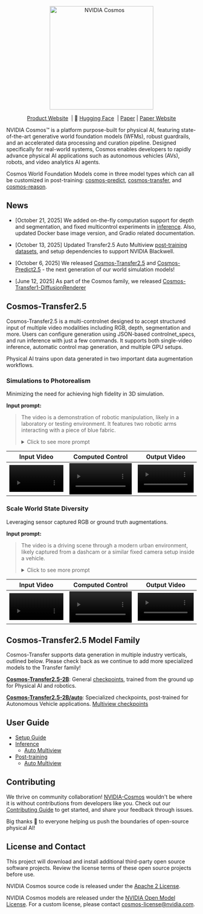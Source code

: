<p align="center">
    <img src="https://github.com/user-attachments/assets/28f2d612-bbd6-44a3-8795-833d05e9f05f" width="274" alt="NVIDIA Cosmos"/>
</p>

<p align="center">
  <a href="https://www.nvidia.com/en-us/ai/cosmos/"> Product Website</a>&nbsp | 🤗 <a href="https://huggingface.co/nvidia/Cosmos-Transfer2.5-2B">Hugging Face</a>&nbsp | <a href="https://research.nvidia.com/publication/2025-09_world-simulation-video-foundation-models-physical-ai">Paper</a> | <a href="https://research.nvidia.com/labs/dir/cosmos-transfer2.5/">Paper Website</a>
</p>

NVIDIA Cosmos™ is a platform purpose-built for physical AI, featuring state-of-the-art generative world foundation models (WFMs), robust guardrails, and an accelerated data processing and curation pipeline. Designed specifically for real-world systems, Cosmos enables developers to rapidly advance physical AI applications such as autonomous vehicles (AVs), robots, and video analytics AI agents.

Cosmos World Foundation Models come in three model types which can all be customized in post-training: [cosmos-predict](https://github.com/nvidia-cosmos/cosmos-predict2.5), [cosmos-transfer](https://github.com/nvidia-cosmos/cosmos-transfer2.5), and [cosmos-reason](https://github.com/nvidia-cosmos/cosmos-reason1).

## News
* [October 21, 2025] We added on-the-fly computation support for depth and segmentation, and fixed multicontrol experiments in [inference](docs/inference.md). Also, updated Docker base image version, and Gradio related documentation.

* [October 13, 2025] Updated Transfer2.5 Auto Multiview [post-training datasets](https://github.com/nvidia-cosmos/cosmos-transfer2.5/blob/main/docs/post-training_auto_multiview.md), and setup dependencies to support NVIDIA Blackwell.
  
* [October 6, 2025] We released [Cosmos-Transfer2.5](https://github.com/nvidia-cosmos/cosmos-transfer2.5) and [Cosmos-Predict2.5](https://github.com/nvidia-cosmos/cosmos-predict2.5) - the next generation of our world simulation models!

* [June 12, 2025] As part of the Cosmos family, we released [Cosmos-Transfer1-DiffusionRenderer](https://github.com/nv-tlabs/cosmos-transfer1-diffusion-renderer)

## Cosmos-Transfer2.5

Cosmos-Transfer2.5 is a multi-controlnet designed to accept structured input of multiple video modalities including RGB, depth, segmentation and more. Users can configure generation using JSON-based controlnet_specs, and run inference with just a few commands. It supports both single-video inference, automatic control map generation, and multiple GPU setups.

Physical AI trains upon data generated in two important data augmentation workflows.

### Simulations to Photorealism

Minimizing the need for achieving high fidelity in 3D simulation.

**Input prompt:**
> The video is a demonstration of robotic manipulation, likely in a laboratory or testing environment. It features two robotic arms interacting with a piece of blue fabric. <details> <summary>Click to see more prompt</summary>
> The setting is a room with a beige couch in the background, providing a neutral backdrop for the robotic activity. The robotic arms are positioned on either side of the fabric, which is placed on a yellow cushion. The left robotic arm is white with a black gripper, while the right arm is black with a more complex, articulated gripper. At the beginning, the fabric is laid out on the cushion. The left robotic arm approaches the fabric, its gripper opening and closing as it positions itself. The right arm remains stationary initially, poised to assist. As the video progresses, the left arm grips the fabric, lifting it slightly off the cushion. The right arm then moves in, its gripper adjusting to grasp the opposite side of the fabric. Both arms work in coordination, lifting and holding the fabric between them. The fabric is manipulated with precision, showcasing the dexterity and control of the robotic arms. The camera remains static throughout, focusing on the interaction between the robotic arms and the fabric, allowing viewers to observe the detailed movements and coordination involved in the task.</details>

| Input Video | Computed Control | Output Video |
| --- | --- | --- |
| <video src="https://github.com/user-attachments/assets/bffc031e-3933-4511-a659-136965931ab0" width="100%" alt="Input video" controls></video> | <video src="https://github.com/user-attachments/assets/8ed4c49c-af26-4318-b95a-32f9cf44d992" width="100%" alt="Control map video" controls></video> | <video src="https://github.com/user-attachments/assets/88f7e63b-efe1-46ff-8174-df2f01462c53" width="100%" alt="Output video" controls></video> |

### Scale World State Diversity

Leveraging sensor captured RGB or ground truth augmentations.

**Input prompt:**
> The video is a driving scene through a modern urban environment, likely captured from a dashcam or a similar fixed camera setup inside a vehicle. <details><summary>Click to see more prompt</summary>
> The scene unfolds on a wide, multi-lane road flanked by tall, modern buildings with glass facades. The road is relatively empty, with only a few cars visible, including a black car directly ahead of the camera, maintaining a steady pace. The camera remains static, providing a consistent view of the road and surroundings as the vehicle moves forward.On the left side of the road, there are several trees lining the sidewalk, providing a touch of greenery amidst the urban setting. Pedestrians are visible on the sidewalks, some walking leisurely, while others stand near the buildings. The buildings are a mix of architectural styles, with some featuring large glass windows and others having more traditional concrete exteriors. A few commercial signs and logos are visible on the buildings, indicating the presence of businesses and offices.Traffic cones are placed on the road ahead, suggesting some form of roadwork or lane closure, guiding the vehicles to merge or change lanes. The road markings are clear, with white arrows indicating the direction of travel. The sky is clear, suggesting a sunny day, which enhances the visibility of the scene. Throughout the video, the vehicle maintains a steady speed, and the camera captures the gradual approach towards the intersection, where the road splits into different directions. The overall atmosphere is calm and orderly, typical of a city during non-peak hours.</details>

| Input Video | Computed Control | Output Video |
| --- | --- | --- |
| <video src="https://github.com/user-attachments/assets/4705c192-b8c6-4ba3-af7f-fd968c4a3eeb" width="100%" alt="Input video" controls></video> | <video src="https://github.com/user-attachments/assets/ba92fa5d-2972-463e-af2e-a637a810a463" width="100%" alt="Control map video" controls></video> | <video src="https://github.com/user-attachments/assets/0c5151d4-968b-42ad-a517-cdc0dde37ee5" width="100%" alt="Output video" controls></video> |

## Cosmos-Transfer2.5 Model Family

Cosmos-Transfer supports data generation in multiple industry verticals, outlined below. Please check back as we continue to add more specialized models to the Transfer family!

[**Cosmos-Transfer2.5-2B**](docs/inference.md): General [checkpoints](https://huggingface.co/nvidia/Cosmos-Transfer2.5-2B), trained from the ground up for Physical AI and robotics.

[**Cosmos-Transfer2.5-2B/auto**](docs/inference_auto_multiview.md): Specialized checkpoints, post-trained for Autonomous Vehicle applications. [Multiview checkpoints](https://huggingface.co/nvidia/Cosmos-Transfer2.5-2B/tree/main/auto)

## User Guide

* [Setup Guide](docs/setup.md)
* [Inference](docs/inference.md)
  * [Auto Multiview](docs/inference_auto_multiview.md)
* [Post-training](docs/post-training.md)
  * [Auto Multiview](docs/post-training_auto_multiview.md)

## Contributing

We thrive on community collaboration! [NVIDIA-Cosmos](https://github.com/nvidia-cosmos/) wouldn't be where it is without contributions from developers like you. Check out our [Contributing Guide](CONTRIBUTING.md) to get started, and share your feedback through issues.

Big thanks 🙏 to everyone helping us push the boundaries of open-source physical AI!

## License and Contact

This project will download and install additional third-party open source software projects. Review the license terms of these open source projects before use.

NVIDIA Cosmos source code is released under the [Apache 2 License](https://www.apache.org/licenses/LICENSE-2.0).

NVIDIA Cosmos models are released under the [NVIDIA Open Model License](https://www.nvidia.com/en-us/agreements/enterprise-software/nvidia-open-model-license). For a custom license, please contact [cosmos-license@nvidia.com](mailto:cosmos-license@nvidia.com).
